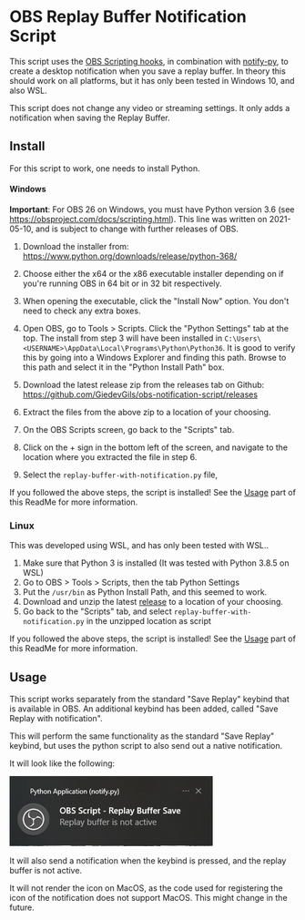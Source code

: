 # OBS Replay Buffer Notification Script

This script uses the [OBS Scripting hooks](https://obsproject.com/wiki/Getting-Started-With-OBS-Scripting), in combination with [notify-py](https://github.com/ms7m/notify-py), to create a desktop notification when you save a replay buffer. In theory this should work on all platforms, but it has only been tested in Windows 10, and also WSL. 



This script does not change any video or streaming settings. It only adds a notification when saving the Replay Buffer.

## Install

For this script to work, one needs to install Python.

#### Windows

**Important**: For OBS 26 on Windows, you must have Python version 3.6 (see https://obsproject.com/docs/scripting.html). This line was written on 2021-05-10, and is subject to change with further releases of OBS.

1. Download the installer from: https://www.python.org/downloads/release/python-368/

2. Choose either the x64 or the x86 executable installer depending on if you're running OBS in 64 bit or in 32 bit respectively.

3. When opening the executable, click the "Install Now" option. You don't need to check any extra boxes. 
4. Open OBS, go to Tools > Scripts. Click the "Python Settings" tab at the top. The install from step 3 will have been installed in `C:\Users\<USERNAME>\AppData\Local\Programs\Python\Python36`. It is good to verify this by going into a Windows Explorer and finding this path. Browse to this path and select it in the "Python Install Path" box.

5. Download the latest release zip from the releases tab on Github: https://github.com/GiedevGils/obs-notification-script/releases
6. Extract the files from the above zip to a location of your choosing.
7. On the OBS Scripts screen, go back to the "Scripts" tab. 
8. Click on the + sign in the bottom left of the screen, and navigate to the location where you extracted the file in step 6.
9. Select the `replay-buffer-with-notification.py` file,

If you followed the above steps, the script is installed! See the [Usage](#usage) part of this ReadMe for more information.

### Linux

This was developed using WSL, and has only been tested with WSL.. 

1. Make sure that Python 3 is installed (It was tested with Python 3.8.5 on WSL)
2. Go to OBS > Tools > Scripts, then the tab Python Settings
3. Put the `/usr/bin` as Python Install Path, and this seemed to work. 
4. Download and unzip the latest [release](https://github.com/GiedevGils/obs-notification-script/releases) to a location of your choosing.
5. Go back to the "Scripts" tab, and select `replay-buffer-with-notification.py` in the unzipped location as script

If you followed the above steps, the script is installed! See the [Usage](#usage) part of this ReadMe for more information.

## Usage

This script works separately from the standard "Save Replay" keybind that is available in OBS. An additional keybind has been added, called "Save Replay with notification". 

This will perform the same functionality as the standard "Save Replay" keybind, but uses the python script to also send out a native notification.

It will look like the following: 

![example image](./assets/readme-example.png)

It will also send a notification when the keybind is pressed, and the replay buffer is not active.

It will not render the icon on MacOS, as the code used for registering the icon of the notification does not support MacOS. This might change in the future.

